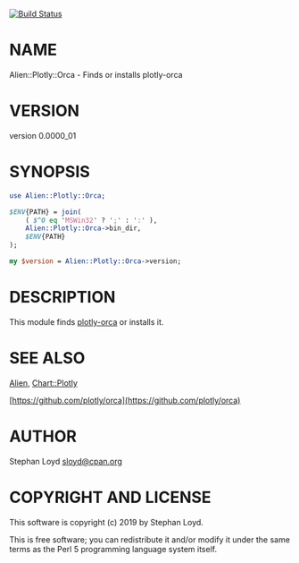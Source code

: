 [![Build Status](https://travis-ci.org/stphnlyd/perl5-Alien-Plotly-Orca.svg?branch=master)](https://travis-ci.org/stphnlyd/perl5-Alien-Plotly-Orca)

# NAME

Alien::Plotly::Orca - Finds or installs plotly-orca

# VERSION

version 0.0000\_01

# SYNOPSIS

```perl
use Alien::Plotly::Orca;

$ENV{PATH} = join(
    ( $^O eq 'MSWin32' ? ';' : ':' ),
    Alien::Plotly::Orca->bin_dir,
    $ENV{PATH}
);

my $version = Alien::Plotly::Orca->version;
```

# DESCRIPTION

This module finds [plotly-orca](https://github.com/plotly/orca) or
installs it.

# SEE ALSO

[Alien](https://metacpan.org/pod/Alien), 
[Chart::Plotly](https://metacpan.org/pod/Chart::Plotly)

[https://github.com/plotly/orca](https://github.com/plotly/orca)

# AUTHOR

Stephan Loyd <sloyd@cpan.org>

# COPYRIGHT AND LICENSE

This software is copyright (c) 2019 by Stephan Loyd.

This is free software; you can redistribute it and/or modify it under
the same terms as the Perl 5 programming language system itself.
